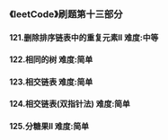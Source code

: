 ### 《leetCode》刷题第十三部分
#### 121.删除排序链表中的重复元素ll		难度:中等
#### 122.相同的树		难度:简单
#### 123.相交链表		难度:简单
#### 124.相交链表(双指针法)		难度:简单
#### 125.分糖果ll		难度:简单

